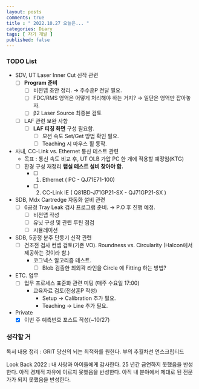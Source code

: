 ```yaml
---
layout: posts
comments: true
title : " 2022.10.27 오늘은... "
categories: Diary
tags: [ 자기 개발 ]
published: false
---
```


### TODO List

- SDV, UT Laser Inner Cut 신작 관련
  - [ ] **Program 준비**
    - [ ] 비젼맵 초안 정리. → 주수훈P 전달 필요.
    - [ ] FDC/RMS 영역은 어떻게 처리해야 하는 거지? → 일단은 영역만 잡아놓자.
    - [ ] β2 Laser Source 최종본 검토
  - [ ] LAF 관련 보완 사항
    - [ ] **LAF 티칭 화면** 구성 필요함.
      - [ ] 모션 속도 Set/Get 방법 확인 필요.
      - [ ] Teaching 시 마우스 휠 동작.

- 사내, CC-Link vs. Ethernet 통신 테스트 관련
  - 목표 : 통신 속도 비교 후, UT OLB 가압 PC 한 개에 적용할 예정임(KTG)
  - [ ] 환경 구성 재정리 **랩실 테스트 설비 찾아야 함.**
    - [ ] 1. Ethernet ( PC - QJ71E71-100)
    - [ ] 2. CC-Link IE ( Q81BD-J71GP21-SX - QJ71GP21-SX )

- SDB, Mdx Cartredge 자동화 설비 관련
  - [ ] 6공정 Tray Leak 검사 프로그램 준비. → P.O 후 진행 예정.
    - [ ] 비전맵 작성
    - [ ] 유닛 구성 및 관련 루틴 점검
    - [ ] 시뮬레이션

- SDB, 5공정 분주 단동기 신작 관련
  - [ ] 건조전 검사 컨셉 검토(기존 VO). Roundness vs. Circularity (Halcon에서 제공하는 것이라 함.)
    - 코그넥스 알고리즘 테스트.
      - [ ] Blob 검출한 최외곽 라인을 Circle 에 Fitting 하는 방법?

- ETC. 업무
  - [ ] 업무 프로세스 표준화 관련 미팅 (매주 수요일 17:00)
    - 교육자료 검토(전상훈P 작성)
      - Setup -> Calibration 추가 필요.
      - Teaching -> Line 추가 필요.

- Private
  - [x] 이번 주 예측번호 포스트 작성(~10/27)

### 생각할 거

독서 내용 정리
 : GRIT
   당신의 뇌는 최적화를 원한다.
   부의 추월차선
   언스크립티드

Look Back 2022
 : 내 사랑과 아이들에게 감사한다.
   25 년간 금연하지 못했음을 반성한다.
   아직 경제적 자유에 이르지 못했음을 반성한다.
   아직 내 분야에서 제대로 된 전문가가 되지 못했음을 반성한다.
